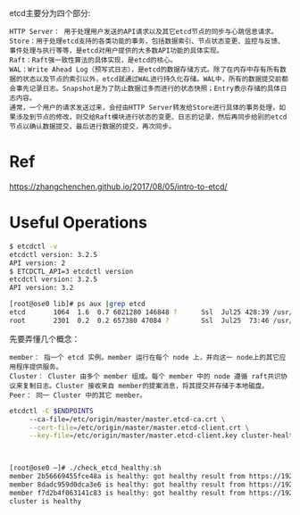 

etcd主要分为四个部分:

    HTTP Server： 用于处理用户发送的API请求以及其它etcd节点的同步与心跳信息请求。
    Store：用于处理etcd支持的各类功能的事务，包括数据索引、节点状态变更、监控与反馈、事件处理与执行等等，是etcd对用户提供的大多数API功能的具体实现。
    Raft：Raft强一致性算法的具体实现，是etcd的核心。
    WAL：Write Ahead Log（预写式日志），是etcd的数据存储方式。除了在内存中存有所有数据的状态以及节点的索引以外，etcd就通过WAL进行持久化存储。WAL中，所有的数据提交前都会事先记录日志。Snapshot是为了防止数据过多而进行的状态快照；Entry表示存储的具体日志内容。
    通常，一个用户的请求发送过来，会经由HTTP Server转发给Store进行具体的事务处理，如果涉及到节点的修改，则交给Raft模块进行状态的变更、日志的记录，然后再同步给别的etcd节点以确认数据提交，最后进行数据的提交，再次同步。




# Ref 

https://zhangchenchen.github.io/2017/08/05/intro-to-etcd/

# Useful Operations

```bash
$ etcdctl -v
etcdctl version: 3.2.5
API version: 2
$ ETCDCTL_API=3 etcdctl version
etcdctl version: 3.2.5
API version: 3.2

[root@ose0 lib]# ps aux |grep etcd 
etcd       1064  1.6  0.7 6021280 146848 ?      Ssl  Jul25 428:39 /usr/bin/etcd --name=ose0.cloud.genomics.cn --data-dir=/var/lib/etcd/ --listen-client-urls=https://192.168.122.245:2379
root       2301  0.2  0.2 657380 47084 ?        Ssl  Jul25  73:46 /usr/bin/service-catalog apiserver --storage-type etcd --secure-port 6443 --etcd-servers https://ose0.cloud.genomics.cn:2379,https://ose1.cloud.genomics.cn:2379,https://ose2.cloud.genomics.cn:2379 --etcd-cafile /etc/origin/master/master.etcd-ca.crt --etcd-certfile /etc/origin/master/master.etcd-client.crt --etcd-keyfile /etc/origin/master/master.etcd-client.key -v 10 --cors-allowed-origins localhost --admission-control KubernetesNamespaceLifecycle,DefaultServicePlan,ServiceBindingsLifecycle,ServicePlanChangeValidator,BrokerAuthSarCheck --feature-gates OriginatingIdentity=true
```

先要弄懂几个概念：

    member： 指一个 etcd 实例。member 运行在每个 node 上，并向这一 node上的其它应用程序提供服务。
    Cluster： Cluster 由多个 member 组成。每个 member 中的 node 遵循 raft共识协议来复制日志。Cluster 接收来自 member的提案消息，将其提交并存储于本地磁盘。
    Peer： 同一 Cluster 中的其它 member。


```bash
etcdctl -C $ENDPOINTS
     --ca-file=/etc/origin/master/master.etcd-ca.crt \
     --cert-file=/etc/origin/master/master.etcd-client.crt \
     --key-file=/etc/origin/master/master.etcd-client.key cluster-health

	

[root@ose0 ~]# ./check_etcd_healthy.sh 
member 2b56669455fce48a is healthy: got healthy result from https://192.168.122.14:2379
member 8dadc959d0dca3e6 is healthy: got healthy result from https://192.168.122.245:2379
member f7d2b4f063141c83 is healthy: got healthy result from https://192.168.122.124:2379
cluster is healthy

```
